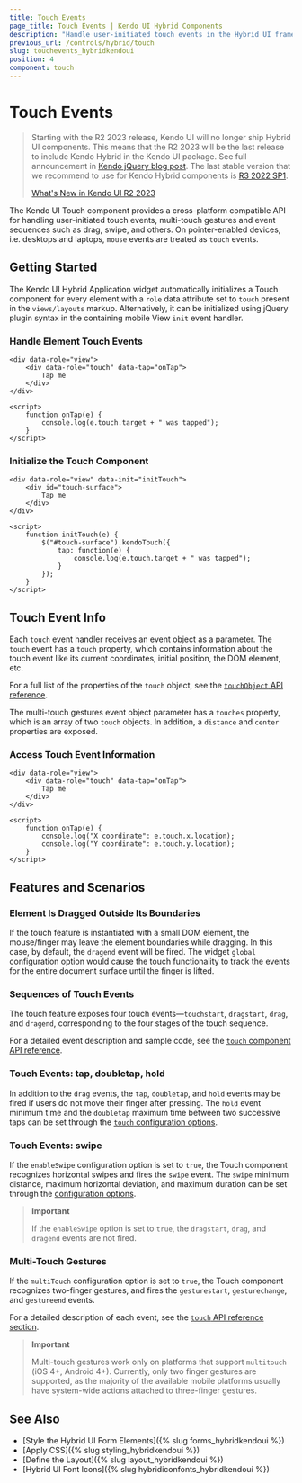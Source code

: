 ```yaml
---
title: Touch Events
page_title: Touch Events | Kendo UI Hybrid Components
description: "Handle user-initiated touch events in the Hybrid UI framework of Kendo UI."
previous_url: /controls/hybrid/touch
slug: touchevents_hybridkendoui
position: 4
component: touch
---
```


# Touch Events

>Starting with the R2 2023 release, Kendo UI will no longer ship Hybrid UI components. This means that the R2 2023 will be the last release to include Kendo Hybrid in the Kendo UI package. See full announcement in [Kendo jQuery blog post](https://www.telerik.com/blogs/r2-2023-kendo-ui-release#end-of-support-announcements). The last stable version that we recommend to use for Kendo Hybrid components is [R3 2022 SP1](https://www.telerik.com/support/whats-new/kendo-ui/release-history/kendo-ui-r3-2022-sp1-(version-2022-3-1109)).
>
>[What's New in Kendo UI R2 2023](https://www.telerik.com/blogs/r2-2023-kendo-ui-release#kendo-ui-for-jquery)

The Kendo UI Touch component provides a cross-platform compatible API for handling user-initiated touch events, multi-touch gestures and event sequences such as drag, swipe, and others. On pointer-enabled devices, i.e. desktops and laptops, `mouse` events are treated as `touch` events.

## Getting Started

The Kendo UI Hybrid Application widget automatically initializes a Touch component for every element with a `role` data attribute set to `touch` present in the `views/layouts` markup. Alternatively, it can be initialized using jQuery plugin syntax in the containing mobile View `init` event handler.

### Handle Element Touch Events



    <div data-role="view">
        <div data-role="touch" data-tap="onTap">
            Tap me
        </div>
    </div>

    <script>
        function onTap(e) {
            console.log(e.touch.target + " was tapped");
        }
    </script>

### Initialize the Touch Component



    <div data-role="view" data-init="initTouch">
        <div id="touch-surface">
            Tap me
        </div>
    </div>

    <script>
        function initTouch(e) {
            $("#touch-surface").kendoTouch({
                tap: function(e) {
                    console.log(e.touch.target + " was tapped");
                }
            });
        }
    </script>

## Touch Event Info

Each `touch` event handler receives an event object as a parameter. The `touch` event has a `touch` property, which contains information about the touch event like its current coordinates, initial position, the DOM element, etc.

For a full list of the properties of the `touch` object, see the [`touchObject` API reference](/api/javascript/mobile/ui/touch).

The multi-touch gestures event object parameter has a `touches` property, which is an array of two `touch` objects. In addition, a `distance` and `center` properties are exposed.

### Access Touch Event Information

    <div data-role="view">
        <div data-role="touch" data-tap="onTap">
            Tap me
        </div>
    </div>

    <script>
        function onTap(e) {
            console.log("X coordinate": e.touch.x.location);
            console.log("Y coordinate": e.touch.y.location);
        }
    </script>

## Features and Scenarios

### Element Is Dragged Outside Its Boundaries

If the touch feature is instantiated with a small DOM element, the mouse/finger may leave the element boundaries while dragging. In this case, by default, the `dragend` event will be fired. The widget `global` configuration option would cause the touch functionality to track the events for the entire document surface until the finger is lifted.

### Sequences of Touch Events

The touch feature exposes four touch events&mdash;`touchstart`, `dragstart`, `drag`, and `dragend`, corresponding to the four stages of the touch sequence.

For a detailed event description and sample code, see the [`touch` component API reference](/api/javascript/mobile/ui/touch).

### Touch Events: tap, doubletap, hold

In addition to the `drag` events, the `tap`, `doubletap`, and `hold` events may be fired if users do not move their finger after pressing. The `hold` event minimum time and the `doubletap` maximum time between two successive taps can be set through the [`touch` configuration options](/api/javascript/mobile/ui/touch#configuration).

### Touch Events: swipe

If the `enableSwipe` configuration option is set to `true`, the Touch component recognizes horizontal swipes and fires the `swipe` event. The `swipe` minimum distance, maximum horizontal deviation, and maximum duration can be set through the [configuration options](/api/javascript/mobile/ui/touch#configuration).

> **Important**
>
> If the `enableSwipe` option is set to `true`, the `dragstart`, `drag`, and `dragend` events are not fired.

### Multi-Touch Gestures

If the `multiTouch` configuration option is set to `true`, the Touch component recognizes two-finger gestures, and fires the `gesturestart`, `gesturechange`, and `gestureend` events.

For a detailed description of each event, see the [`touch` API reference section](/api/javascript/mobile/ui/touch).

> **Important**
>
> Multi-touch gestures work only on platforms that support `multitouch` (iOS 4+, Android 4+). Currently, only two finger gestures are supported, as the majority of the available mobile platforms usually have system-wide actions attached to three-finger gestures.

## See Also

* [Style the Hybrid UI Form Elements]({% slug forms_hybridkendoui %})
* [Apply CSS]({% slug styling_hybridkendoui %})
* [Define the Layout]({% slug layout_hybridkendoui %})
* [Hybrid UI Font Icons]({% slug hybridiconfonts_hybridkendoui %})
